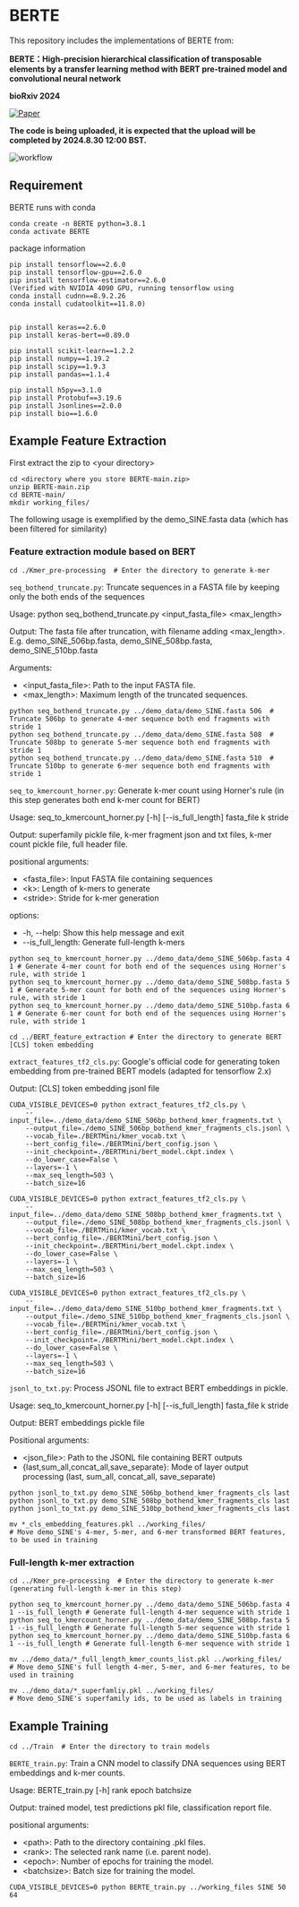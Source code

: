 # BERTE
This repository includes the implementations of BERTE from:

**BERTE：High-precision hierarchical classification of transposable elements by a transfer learning method with BERT pre-trained model and convolutional neural network**

**bioRxiv 2024**

[![Paper](https://img.shields.io/badge/Paper-PDF-blue)](<https://www.biorxiv.org/content/10.1101/2024.01.28.577612v1>)

**The code is being uploaded, it is expected that the upload will be completed by 2024.8.30 12:00 BST.**

![workflow](https://github.com/yiqichen-2000/BERTE/assets/76149916/bb7ce8a9-b3d0-4239-b9f5-c9bdce724614)

## Requirement
BERTE runs with conda
```
conda create -n BERTE python=3.8.1
conda activate BERTE
```

package information
```
pip install tensorflow==2.6.0
pip install tensorflow-gpu==2.6.0
pip install tensorflow-estimator==2.6.0
(Verified with NVIDIA 4090 GPU, running tensorflow using
conda install cudnn==8.9.2.26
conda install cudatoolkit==11.8.0)


pip install keras==2.6.0
pip install keras-bert==0.89.0

pip install scikit-learn==1.2.2
pip install numpy==1.19.2
pip install scipy==1.9.3
pip install pandas==1.1.4

pip install h5py==3.1.0
pip install Protobuf==3.19.6
pip install Jsonlines==2.0.0
pip install bio==1.6.0
```


## Example Feature Extraction
First extract the zip to \<your directory\>
```
cd <directory where you store BERTE-main.zip>
unzip BERTE-main.zip
cd BERTE-main/
mkdir working_files/
```

The following usage is exemplified by the demo_SINE.fasta data \(which has been filtered for similarity\)

### Feature extraction module based on BERT
```
cd ./Kmer_pre-processing  # Enter the directory to generate k-mer
```
`seq_bothend_truncate.py`: Truncate sequences in a FASTA file by keeping only the both ends of the sequences

Usage: python seq_bothend_truncate.py \<input_fasta_file\> \<max_length\>

Output: The fasta file after truncation, with filename adding \<max_length\>. E.g. demo_SINE_506bp.fasta, demo_SINE_508bp.fasta, demo_SINE_510bp.fasta

Arguments:

  - \<input_fasta_file\>: Path to the input FASTA file.
  - \<max_length\>: Maximum length of the truncated sequences.

```
python seq_bothend_truncate.py ../demo_data/demo_SINE.fasta 506  # Truncate 506bp to generate 4-mer sequence both end fragments with stride 1
python seq_bothend_truncate.py ../demo_data/demo_SINE.fasta 508  # Truncate 508bp to generate 5-mer sequence both end fragments with stride 1
python seq_bothend_truncate.py ../demo_data/demo_SINE.fasta 510  # Truncate 510bp to generate 6-mer sequence both end fragments with stride 1
```

`seq_to_kmercount_horner.py`: Generate k-mer count using Horner's rule (in this step generates both end k-mer count for BERT)

Usage: seq_to_kmercount_horner.py [-h] [--is_full_length] fasta_file k stride

Output: superfamily pickle file, k-mer fragment json and txt files, k-mer count pickle file, full header file.

positional arguments:
  - \<fasta_file\>: Input FASTA file containing sequences
  - \<k\>: Length of k-mers to generate
  - \<stride\>: Stride for k-mer generation

options:
  - \-h, --help: Show this help message and exit
  - \-\-is_full_length: Generate full-length k-mers

```
python seq_to_kmercount_horner.py ../demo_data/demo_SINE_506bp.fasta 4 1 # Generate 4-mer count for both end of the sequences using Horner's rule, with stride 1
python seq_to_kmercount_horner.py ../demo_data/demo_SINE_508bp.fasta 5 1 # Generate 5-mer count for both end of the sequences using Horner's rule, with stride 1
python seq_to_kmercount_horner.py ../demo_data/demo_SINE_510bp.fasta 6 1 # Generate 6-mer count for both end of the sequences using Horner's rule, with stride 1
```

```
cd ../BERT_feature_extraction # Enter the directory to generate BERT [CLS] token embedding
```

`extract_features_tf2_cls.py`: Google's official code for generating token embedding from pre-trained BERT models
\(adapted for tensorflow 2.x\)

Output: \[CLS\] token embedding jsonl file

```
CUDA_VISIBLE_DEVICES=0 python extract_features_tf2_cls.py \
    --input_file=../demo_data/demo_SINE_506bp_bothend_kmer_fragments.txt \
    --output_file=./demo_SINE_506bp_bothend_kmer_fragments_cls.jsonl \
    --vocab_file=./BERTMini/kmer_vocab.txt \
    --bert_config_file=./BERTMini/bert_config.json \
    --init_checkpoint=./BERTMini/bert_model.ckpt.index \
    --do_lower_case=False \
    --layers=-1 \
    --max_seq_length=503 \
    --batch_size=16

CUDA_VISIBLE_DEVICES=0 python extract_features_tf2_cls.py \
    --input_file=../demo_data/demo_SINE_508bp_bothend_kmer_fragments.txt \
    --output_file=./demo_SINE_508bp_bothend_kmer_fragments_cls.jsonl \
    --vocab_file=./BERTMini/kmer_vocab.txt \
    --bert_config_file=./BERTMini/bert_config.json \
    --init_checkpoint=./BERTMini/bert_model.ckpt.index \
    --do_lower_case=False \
    --layers=-1 \
    --max_seq_length=503 \
    --batch_size=16

CUDA_VISIBLE_DEVICES=0 python extract_features_tf2_cls.py \
    --input_file=../demo_data/demo_SINE_510bp_bothend_kmer_fragments.txt \
    --output_file=./demo_SINE_510bp_bothend_kmer_fragments_cls.jsonl \
    --vocab_file=./BERTMini/kmer_vocab.txt \
    --bert_config_file=./BERTMini/bert_config.json \
    --init_checkpoint=./BERTMini/bert_model.ckpt.index \
    --do_lower_case=False \
    --layers=-1 \
    --max_seq_length=503 \
    --batch_size=16
```

`jsonl_to_txt.py`: Process JSONL file to extract BERT embeddings in pickle.

Usage: seq_to_kmercount_horner.py [-h] [--is_full_length] fasta_file k stride

Output: BERT embeddings pickle file

Positional arguments:
  - \<json_file\>: Path to the JSONL file containing BERT outputs
  - \{last,sum_all,concat_all,save_separate\}: Mode of layer output processing \(last, sum_all, concat_all, save_separate\)

```
python jsonl_to_txt.py demo_SINE_506bp_bothend_kmer_fragments_cls last
python jsonl_to_txt.py demo_SINE_508bp_bothend_kmer_fragments_cls last
python jsonl_to_txt.py demo_SINE_510bp_bothend_kmer_fragments_cls last
```

```
mv *_cls_embedding_features.pkl ../working_files/
# Move demo_SINE's 4-mer, 5-mer, and 6-mer transformed BERT features, to be used in training
```

### Full-length k-mer extraction
```
cd ../Kmer_pre-processing  # Enter the directory to generate k-mer (generating full-length k-mer in this step)
```

```
python seq_to_kmercount_horner.py ../demo_data/demo_SINE_506bp.fasta 4 1 --is_full_length # Generate full-length 4-mer sequence with stride 1
python seq_to_kmercount_horner.py ../demo_data/demo_SINE_508bp.fasta 5 1 --is_full_length # Generate full-length 5-mer sequence with stride 1
python seq_to_kmercount_horner.py ../demo_data/demo_SINE_510bp.fasta 6 1 --is_full_length # Generate full-length 6-mer sequence with stride 1
```

```
mv ../demo_data/*_full_length_kmer_counts_list.pkl ../working_files/
# Move demo_SINE's full length 4-mer, 5-mer, and 6-mer features, to be used in training

mv ../demo_data/*_superfamliy.pkl ../working_files/
# Move demo_SINE's superfamily ids, to be used as labels in training
```

## Example Training
```
cd ../Train  # Enter the directory to train models
```

`BERTE_train.py`: Train a CNN model to classify DNA sequences using BERT embeddings and k-mer counts.

Usage: BERTE_train.py [-h] rank epoch batchsize

Output: trained model, test predictions pkl file, classification report file.

positional arguments:
  - \<path\>: Path to the directory containing .pkl files.
  - \<rank\>: The selected rank name (i.e. parent node).
  - \<epoch\>: Number of epochs for training the model.
  - \<batchsize\>: Batch size for training the model.

```
CUDA_VISIBLE_DEVICES=0 python BERTE_train.py ../working_files SINE 50 64
```

